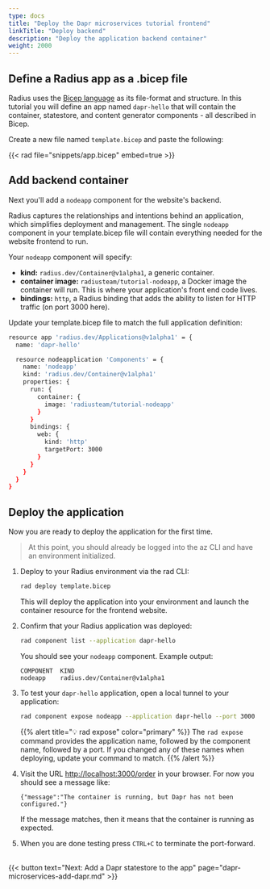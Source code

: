 ```yaml
---
type: docs
title: "Deploy the Dapr microservices tutorial frontend"
linkTitle: "Deploy backend"
description: "Deploy the application backend container"
weight: 2000
---
```


## Define a Radius app as a .bicep file

Radius uses the [Bicep language](https://docs.microsoft.com/en-us/azure/azure-resource-manager/templates/bicep-overview) as its file-format and structure. In this tutorial you will define an app named `dapr-hello` that will contain the container, statestore, and content generator components - all described in Bicep.

Create a new file named `template.bicep` and paste the following:

{{< rad file="snippets/app.bicep" embed=true >}}

## Add backend container

Next you'll add a `nodeapp` component for the website's backend.

Radius captures the relationships and intentions behind an application, which simplifies deployment and management. The single `nodeapp` component in your template.bicep file will contain everything needed for the website frontend to run.

Your `nodeapp` component will specify:

- **kind:** `radius.dev/Container@v1alpha1`, a generic container.
- **container image:** `radiusteam/tutorial-nodeapp`, a Docker image the container will run. This is where your application's front end code lives.
- **bindings:** `http`, a Radius binding that adds the ability to listen for HTTP traffic (on port 3000 here).

Update your template.bicep file to match the full application definition:

```sh
resource app 'radius.dev/Applications@v1alpha1' = {
  name: 'dapr-hello'

  resource nodeapplication 'Components' = {
    name: 'nodeapp'
    kind: 'radius.dev/Container@v1alpha1'
    properties: {
      run: {
        container: {
          image: 'radiusteam/tutorial-nodeapp'
        }
      }
      bindings: {
        web: {
          kind: 'http'
          targetPort: 3000
        }
      }
    }
  }
}
```

## Deploy the application

Now you are ready to deploy the application for the first time.

> At this point, you should already be logged into the az CLI and have an environment initialized.

1. Deploy to your Radius environment via the rad CLI:

   ```sh
   rad deploy template.bicep
   ```

   This will deploy the application into your environment and launch the container resource for the frontend website. 

1. Confirm that your Radius application was deployed:

   ```sh
   rad component list --application dapr-hello
   ```

   You should see your `nodeapp` component. Example output:

   ```
   COMPONENT  KIND
   nodeapp    radius.dev/Container@v1alpha1
   ```

1. To test your `dapr-hello` application, open a local tunnel to your application:

   ```sh
   rad component expose nodeapp --application dapr-hello --port 3000
   ```

   {{% alert title="💡 rad expose" color="primary" %}}
   The `rad expose` command provides the application name, followed by the component name, followed by a port. If you changed any of these names when deploying, update your command to match.
   {{% /alert %}}

1. Visit the URL [http://localhost:3000/order](http://localhost:3000/order) in your browser. For now you should see a message like:

   ```
   {"message":"The container is running, but Dapr has not been configured."}
   ```

   If the message matches, then it means that the container is running as expected.

1. When you are done testing press `CTRL+C` to terminate the port-forward. 


<br>{{< button text="Next: Add a Dapr statestore to the app" page="dapr-microservices-add-dapr.md" >}}

